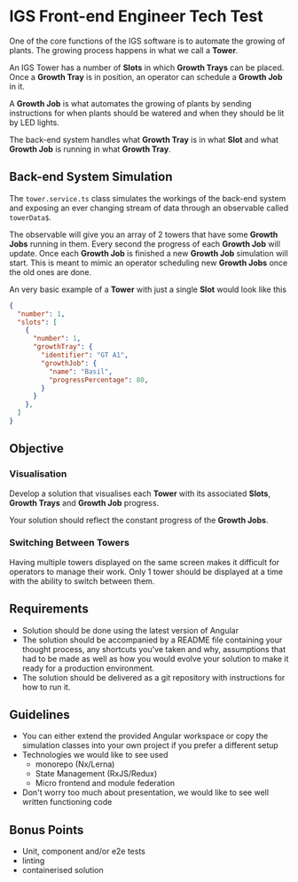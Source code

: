 # IGS Front-end Engineer Tech Test

One of the core functions of the IGS software is to automate the growing of plants. The growing process happens in what we call a **Tower**.

An IGS Tower has a number of **Slots** in which **Growth Trays** can be placed. Once a **Growth Tray** is in position, an operator can schedule a **Growth Job** in it.

A **Growth Job** is what automates the growing of plants by sending instructions for when plants should be watered and when they should be lit by LED lights.

The back-end system handles what **Growth Tray** is in what **Slot** and what **Growth Job** is running in what **Growth Tray**.

## Back-end System Simulation

The `tower.service.ts` class simulates the workings of the back-end system and exposing an ever changing stream of data through an observable called `towerData$`.

The observable will give you an array of 2 towers that have some **Growth Jobs** running in them. Every second the progress of each **Growth Job** will update. Once each **Growth Job** is finished a new **Growth Job** simulation will start. This is meant to mimic an operator scheduling new **Growth Jobs** once the old ones are done.

An very basic example of a **Tower** with just a single **Slot** would look like this

```json
{
  "number": 1,
  "slots": [
    {
      "number": 1,
      "growthTray": {
        "identifier": "GT A1",
        "growthJob": {
          "name": "Basil",
          "progressPercentage": 80,
        }
      }
    },
  ]
}
```

## Objective

### Visualisation

Develop a solution that visualises each **Tower** with its associated **Slots**, **Growth Trays** and **Growth Job** progress.

Your solution should reflect the constant progress of the **Growth Jobs**.

### Switching Between Towers

Having multiple towers displayed on the same screen makes it difficult for operators to manage their work. Only 1 tower should be displayed at a time with the ability to switch between them.

## Requirements

- Solution should be done using the latest version of Angular
- The solution should be accompanied by a README file containing your thought process, any shortcuts you've taken and why, assumptions that had to be made as well as how you would evolve your solution to make it ready for a production environment.
- The solution should be delivered as a git repository with instructions for how to run it.

## Guidelines

- You can either extend the provided Angular workspace or copy the simulation classes into your own project if you prefer a different setup
- Technologies we would like to see used  
  - monorepo (Nx/Lerna)
  - State Management (RxJS/Redux)
  - Micro frontend and module federation
- Don't worry too much about presentation, we would like to see well written functioning code

## Bonus Points

- Unit, component and/or e2e tests
- linting
- containerised solution
